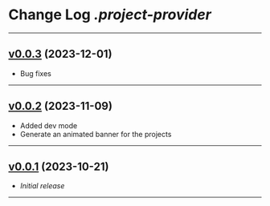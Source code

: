 # Change Log _.project-provider_

---

## [v0.0.3](https://github.com/phil1436/.project-provider/tree/0.0.3) (2023-12-01)

-   Bug fixes

---

## [v0.0.2](https://github.com/phil1436/.project-provider/tree/0.0.2) (2023-11-09)

-   Added dev mode
-   Generate an animated banner for the projects

---

## [v0.0.1](https://github.com/phil1436/.project-provider/tree/0.0.1) (2023-10-21)

-   _Initial release_

---
